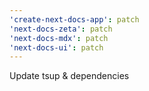 ```yaml
---
'create-next-docs-app': patch
'next-docs-zeta': patch
'next-docs-mdx': patch
'next-docs-ui': patch
---
```


Update tsup & dependencies
